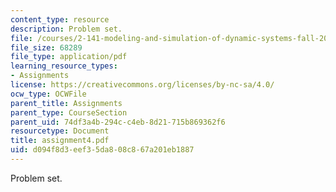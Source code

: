 ```yaml
---
content_type: resource
description: Problem set.
file: /courses/2-141-modeling-and-simulation-of-dynamic-systems-fall-2006/d094f8d3eef35da808c867a201eb1887_assignment4.pdf
file_size: 68289
file_type: application/pdf
learning_resource_types:
- Assignments
license: https://creativecommons.org/licenses/by-nc-sa/4.0/
ocw_type: OCWFile
parent_title: Assignments
parent_type: CourseSection
parent_uid: 74df3a4b-294c-c4eb-8d21-715b869362f6
resourcetype: Document
title: assignment4.pdf
uid: d094f8d3-eef3-5da8-08c8-67a201eb1887
---
```

Problem set.